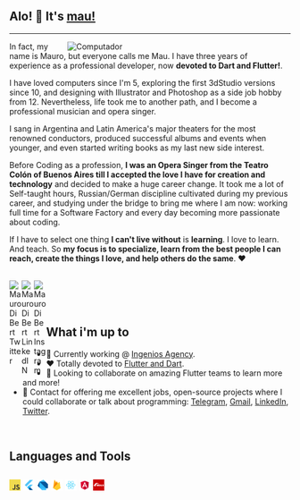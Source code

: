 
## Alo! 👋 It's [mau!](https://twitter.com/maurodibert)
---
<img src="https://encrypted-tbn0.gstatic.com/images?q=tbn:ANd9GcSH1f_TBuPWMKcurEqC6uFLXu-yZ1-vaF2nlw&usqp=CAU" min-width="400px" max-width="400px" width="400px" align="right" alt="Computador">

<p align="left"> 
In fact, my name is Mauro, but everyone calls me Mau. I have three years of experience as a professional developer, now <b>devoted to Dart and Flutter!</b>.

I have loved computers since I'm 5, exploring the first 3dStudio versions since 10, and designing with Illustrator and Photoshop as a side job hobby from 12. Nevertheless, life took me to another path, and I become a professional musician and opera singer.

I sang in Argentina and Latin America's major theaters for the most renowned conductors, produced successful albums and events when younger, and even started writing books as my last new side interest.

Before Coding as a profession, <b>I was an Opera Singer from the Teatro Colón of Buenos Aires till I accepted the love I have for creation and technology</b> and decided to make a huge career change. It took me a lot of Self-taught hours, Russian/German discipline cultivated during my previous career, and studying under the bridge to bring me where I am now: working full time for a Software Factory and every day becoming more passionate about coding.

If I have to select one thing <b>I can't live without</b> is <b>learning</b>. I love to learn. And teach. So <b>my focus is to specialize, learn from the best people I can reach, create the things I love, and help others do the same</b>. ❤️
</p>

<br/>

<a href="https://twitter.com/maurodibert">
<img align="left" alt="Mauro Di Bert Twitter" width="22px" src="https://icongr.am/fontawesome/twitter.svg?size=128&color=70c8ff" />
</a>
<a href="https://linkedin.maurodibert.com">
<img align="left" alt="Mauro Di Bert LinkedIN" width="22px" src="https://icongr.am/fontawesome/linkedin.svg?size=128&color=70c8ff" />
</a>
<a href="https://www.instagram.com/maurodibert/">
<img align="left" alt="Mauro Di Bert Instagram" width="22px" src="https://icongr.am/fontawesome/instagram.svg?size=128&color=70c8ff" />
</a>

<br />
<br />
<br />

## What i'm up to

- 🔭 Currently working @ [Ingenios Agency](https://www.ingenious.agency/).
- ❤ Totally devoted to [Flutter and Dart](https://flutter.dev/).
- 🌱 Looking to collaborate on amazing Flutter teams to learn more and more!
- 💬 Contact for offering me excellent jobs, open-source projects where I could collaborate or talk about programming: [Telegram](https://t.me/maurodibert), [Gmail](maurodbdev@gmail.com), [LinkedIn](https://linkedin.maurodibert.com), [Twitter](https://twitter.com/maurodibert).
<br />

## Languages and Tools
<code><img height="20" src="https://raw.githubusercontent.com/github/explore/80688e429a7d4ef2fca1e82350fe8e3517d3494d/topics/javascript/javascript.png"></code>
<code><img height="20" src="https://raw.githubusercontent.com/github/explore/80688e429a7d4ef2fca1e82350fe8e3517d3494d/topics/flutter/flutter.png"></code>
<code><img height="20" src="https://raw.githubusercontent.com/github/explore/80688e429a7d4ef2fca1e82350fe8e3517d3494d/topics/dart/dart.png"></code>
<code><img height="20" src="https://raw.githubusercontent.com/github/explore/80688e429a7d4ef2fca1e82350fe8e3517d3494d/topics/firebase/firebase.png"></code>
<code><img height="20" src="https://raw.githubusercontent.com/github/explore/80688e429a7d4ef2fca1e82350fe8e3517d3494d/topics/react/react.png"></code>
<code><img height="20" src="https://raw.githubusercontent.com/github/explore/80688e429a7d4ef2fca1e82350fe8e3517d3494d/topics/angular/angular.png"></code>
<code><img height="20" src="https://raw.githubusercontent.com/github/explore/80688e429a7d4ef2fca1e82350fe8e3517d3494d/topics/rails/rails.png"></code>
---

